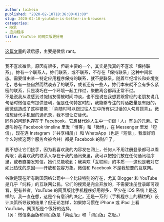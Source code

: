```yaml
---
author: loikein
published: "2020-02-10T18:36:00+01:00"
slug: 2020-02-10-youtube-is-better-in-browsers
categories:
- 随笔
- 应用程序
title: YouTube 的网页版更好用
---
```

[这篇文章](https://blog.yitianshijie.net/2018/01/24/detoxing-facebook-and-wechat/)的读后感，主要是微信 rant。  
  

------------------------------------------------------------------------

  
我不喜欢微信。原因有很多，但最主要的一个，其实是我真的不喜欢「保持联系」。妳有一个联系人，妳们联系，或不联系，不存在「保持联系」这种中间状态。需要借由某一特定应用程序保持的联系，就不是联系。随着年纪增长和处境变化，总有一些自然而然淡去了的联系，或者还有一些人，妳们本来就不会有多么紧密的联系，只是凑巧在一个环境一起工作过，聚散离合都再正常不过。  
不是说我从没感到过惋惜友情被时间冲淡，也不是说在我想要跟曾经的老朋友说几句话时微信没有提供便利，但是任何特定时刻，我能够专注的对话数量是有限的，而微信造成了这种错觉：「妳随时可以跟过往人生中所有讲过话的人勾肩搭背」。微信想替代手机里的通讯录，我不想让它替代。  
同样的问题也存在于 Facebook。它想替代妳人生中一切跟「人」有关的元素。它想叫妳在 Facebook timeline 里发「博客」和「微博」，在 Messenger 里发「短信」，现在连 Instagram（「共享相册」）和 WhatsApp（也是「短信」，我很好奇什么时候这两个服务会被合并）都是 Facebook 的财产了。  
  
我不想让它们接手，因为我喜欢我的内容发在网上，任何人不用注册登录都可以看两眼；我喜欢我的联系人存在于我的通讯录里，我可以把她们放在任何通讯程序里，或者直接发短信，她们总能收到；我喜欢「互联网」的本质——这也是我对它如此热忱的原因——开放和包容万象。微信和 Facebook 不是我想要的互联网。  
  
谷歌是现在所有跨国网络公司中一个比较特别的存在，尤其 Blogger 和 YouTube 是几乎「纯粹」的互联网公民。它们的搜索是完全开放的，不需要注册登录即可观看，更有甚者，YouTube 的网页版比手机程序好用得多，至少在 iOS 系统上是这样的。我一直在想，这是个有意识的决定，还是一系列（手机程序上的糟糕的）设计决策所导致的结果？但无论怎样，如果妳习惯在 iPhone 或 iPad 上看 YouTube，网页版是个很好的选择。  
（另：微信桌面版和网页版是「桌面版」和「网页版」之耻。）
